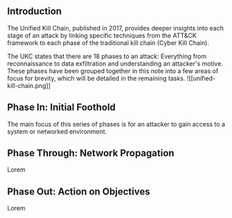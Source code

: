 ## Introduction
The Unified Kill Chain, published in 2017, provides deeper insights into each stage of an attack by linking specific techniques from the ATT&CK framework to each phase of the traditional kill chain (Cyber Kill Chain).

The UKC states that there are 18 phases to an attack: Everything from reconnaissance to data exfiltration and understanding an attacker's motive. These phases have been grouped together in this note into a few areas of focus for brevity, which will be detailed in the remaining tasks.
![[unified-kill-chain.png]]
## Phase In: Initial Foothold
﻿The main focus of this series of phases is for an attacker to gain access to a system or networked environment.
## Phase Through: Network Propagation
Lorem
## Phase Out: Action on Objectives
Lorem